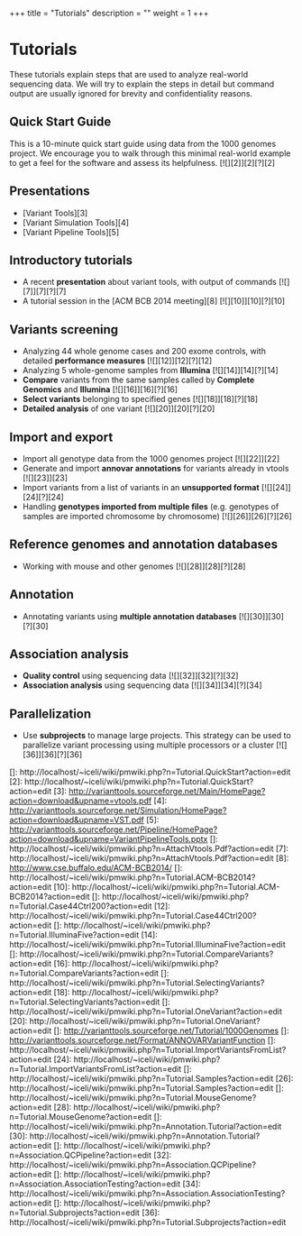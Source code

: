 +++
title = "Tutorials"
description = ""
weight = 1
+++

# Tutorials

These tutorials explain steps that are used to analyze real-world sequencing data. We will try to explain the steps in detail but command output are usually ignored for brevity and confidentiality reasons. 



## Quick Start Guide

This is a 10-minute quick start guide using data from the 1000 genomes project. We encourage you to walk through this minimal real-world example to get a feel for the software and assess its helpfulness. [![][2]][2][?][2] 



## Presentations

*   [Variant Tools][3] 
*   [Variant Simulation Tools][4] 
*   [Variant Pipeline Tools][5] 



## Introductory tutorials

*   A recent **presentation** about variant tools, with output of commands [![][7]][7][?][7] 
*   A tutorial session in the [ACM BCB 2014 meeting][8] [![][10]][10][?][10] 



## Variants screening

*   Analyzing 44 whole genome cases and 200 exome controls, with detailed **performance measures** [![][12]][12][?][12] 
*   Analyzing 5 whole-genome samples from **Illumina** [![][14]][14][?][14] 
*   **Compare** variants from the same samples called by **Complete Genomics** and **Illumina** [![][16]][16][?][16] 
*   **Select variants** belonging to specified genes [![][18]][18][?][18] 
*   **Detailed analysis** of one variant [![][20]][20][?][20] 



## Import and export

*   Import all genotype data from the 1000 genomes project [![][22]][22] 
*   Generate and import **annovar annotations** for variants already in vtools [![][23]][23] 
*   Import variants from a list of variants in an **unsupported format** [![][24]][24][?][24] 
*   Handling **genotypes imported from multiple files** (e.g. genotypes of samples are imported chromosome by chromosome) [![][26]][26][?][26] 



## Reference genomes and annotation databases

*   Working with mouse and other genomes [![][28]][28][?][28] 



## Annotation

*   Annotating variants using **multiple annotation databases** [![][30]][30][?][30] 



## Association analysis

*   **Quality control** using sequencing data [![][32]][32][?][32] 
*   **Association analysis** using sequencing data [![][34]][34][?][34] 

## Parallelization

*   Use **subprojects** to manage large projects. This strategy can be used to parallelize variant processing using multiple processors or a cluster [![][36]][36][?][36]

 []: http://localhost/~iceli/wiki/pmwiki.php?n=Tutorial.QuickStart?action=edit
 [2]: http://localhost/~iceli/wiki/pmwiki.php?n=Tutorial.QuickStart?action=edit
 [3]: http://varianttools.sourceforge.net/Main/HomePage?action=download&upname=vtools.pdf
 [4]: http://varianttools.sourceforge.net/Simulation/HomePage?action=download&upname=VST.pdf
 [5]: http://varianttools.sourceforge.net/Pipeline/HomePage?action=download&upname=VariantPipelineTools.pptx
 []: http://localhost/~iceli/wiki/pmwiki.php?n=AttachVtools.Pdf?action=edit
 [7]: http://localhost/~iceli/wiki/pmwiki.php?n=AttachVtools.Pdf?action=edit
 [8]: http://www.cse.buffalo.edu/ACM-BCB2014/
 []: http://localhost/~iceli/wiki/pmwiki.php?n=Tutorial.ACM-BCB2014?action=edit
 [10]: http://localhost/~iceli/wiki/pmwiki.php?n=Tutorial.ACM-BCB2014?action=edit
 []: http://localhost/~iceli/wiki/pmwiki.php?n=Tutorial.Case44Ctrl200?action=edit
 [12]: http://localhost/~iceli/wiki/pmwiki.php?n=Tutorial.Case44Ctrl200?action=edit
 []: http://localhost/~iceli/wiki/pmwiki.php?n=Tutorial.IlluminaFive?action=edit
 [14]: http://localhost/~iceli/wiki/pmwiki.php?n=Tutorial.IlluminaFive?action=edit
 []: http://localhost/~iceli/wiki/pmwiki.php?n=Tutorial.CompareVariants?action=edit
 [16]: http://localhost/~iceli/wiki/pmwiki.php?n=Tutorial.CompareVariants?action=edit
 []: http://localhost/~iceli/wiki/pmwiki.php?n=Tutorial.SelectingVariants?action=edit
 [18]: http://localhost/~iceli/wiki/pmwiki.php?n=Tutorial.SelectingVariants?action=edit
 []: http://localhost/~iceli/wiki/pmwiki.php?n=Tutorial.OneVariant?action=edit
 [20]: http://localhost/~iceli/wiki/pmwiki.php?n=Tutorial.OneVariant?action=edit
 []: http://varianttools.sourceforge.net/Tutorial/1000Genomes
 []: http://varianttools.sourceforge.net/Format/ANNOVARVariantFunction
 []: http://localhost/~iceli/wiki/pmwiki.php?n=Tutorial.ImportVariantsFromList?action=edit
 [24]: http://localhost/~iceli/wiki/pmwiki.php?n=Tutorial.ImportVariantsFromList?action=edit
 []: http://localhost/~iceli/wiki/pmwiki.php?n=Tutorial.Samples?action=edit
 [26]: http://localhost/~iceli/wiki/pmwiki.php?n=Tutorial.Samples?action=edit
 []: http://localhost/~iceli/wiki/pmwiki.php?n=Tutorial.MouseGenome?action=edit
 [28]: http://localhost/~iceli/wiki/pmwiki.php?n=Tutorial.MouseGenome?action=edit
 []: http://localhost/~iceli/wiki/pmwiki.php?n=Annotation.Tutorial?action=edit
 [30]: http://localhost/~iceli/wiki/pmwiki.php?n=Annotation.Tutorial?action=edit
 []: http://localhost/~iceli/wiki/pmwiki.php?n=Association.QCPipeline?action=edit
 [32]: http://localhost/~iceli/wiki/pmwiki.php?n=Association.QCPipeline?action=edit
 []: http://localhost/~iceli/wiki/pmwiki.php?n=Association.AssociationTesting?action=edit
 [34]: http://localhost/~iceli/wiki/pmwiki.php?n=Association.AssociationTesting?action=edit
 []: http://localhost/~iceli/wiki/pmwiki.php?n=Tutorial.Subprojects?action=edit
 [36]: http://localhost/~iceli/wiki/pmwiki.php?n=Tutorial.Subprojects?action=edit